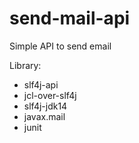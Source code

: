 # send-mail-api
Simple API to send email 

Library:
* slf4j-api
* jcl-over-slf4j
* slf4j-jdk14
* javax.mail
* junit